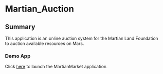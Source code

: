 # Martian_Auction

## Summary
This application is an online auction system for the Martian Land Foundation to auction available resources on Mars.

### Demo App
Click [here](index.html) to launch the MartianMarket application.